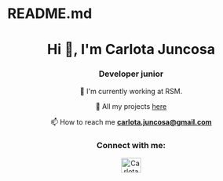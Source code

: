 # README.md
<h1 align="center">Hi 👋, I'm Carlota Juncosa</h1>
<h3 align="center">Developer junior</h3>

<div align="center">

 🌱 I'm currently working at RSM.

 📂 All my projects [here](https://github.com/carlotajuncosa?tab=repositories) 

 📫 How to reach me **carlota.juncosa@gmail.com**
  
</div>  

<h3 align="center">Connect with me:</h3>
<p align="center">
<a href="https://www.linkedin.com/in/carlota-juncosa" target="_blank"><img align="center" src="https://raw.githubusercontent.com/rahuldkjain/github-profile-readme-generator/master/src/images/icons/Social/linked-in-alt.svg" alt="Carlota Jncosa Fenech" height="30" width="40" /></a>
</p>
